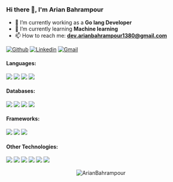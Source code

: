 ### Hi there 👋, I'm Arian Bahrampour

- 🔭 I’m currently working as a **Go lang Developer**
- 🌱 I’m currently learning **Machine learning**
- 📫 How to reach me: **dev.arianbahrampour1380@gmail.com**

[![Github](https://img.shields.io/badge/-Github-000?style=for-the-badge&logo=Github&logoColor=white)](https://github.com/ArianBahrampour)
[![Linkedin](https://img.shields.io/badge/-LinkedIn-blue?style=for-the-badge&logo=Linkedin&logoColor=white)](https://www.linkedin.com/in/arian-bahrampour-2776b819a/)
[![Gmail](https://img.shields.io/badge/-Gmail-c14438?style=for-the-badge&logo=Gmail&logoColor=white)](mailto:dev.arianbahrampour1380@gmail.com)

#### Languages:

<p>
  <img src="https://img.shields.io/badge/-GoLang-2c3e50?style=for-the-badge&logo=Go&labelColor=34495e"/>
  <img src="https://img.shields.io/badge/-JavaScript-2c3e50?style=for-the-badge&logo=Javascript&labelColor=34495e"/>
  <img src ="https://img.shields.io/badge/TypeScript-007ACC?style=for-the-badge&logo=typescript&logoColor=white">
  <img src="https://img.shields.io/badge/-Python-2c3e50?style=for-the-badge&logo=Python&labelColor=34495e"/>
</p>

#### Databases:

<p>
  <img src="https://img.shields.io/badge/-MySql-2c3e50?style=for-the-badge&logo=Mysql&labelColor=34495e"/>
  <img src="https://img.shields.io/badge/-MongoDB-2c3e50?style=for-the-badge&logo=MongoDB&labelColor=34495e"/>
  <img src="https://img.shields.io/badge/-Redis-2c3e50?style=for-the-badge&logo=Redis&labelColor=34495e"/>
  <img src="https://img.shields.io/badge/-PostgreSQL-2c3e50?style=for-the-badge&logo=PostgreSQL&labelColor=34495e"/>
</p>

#### Frameworks:

<p>
  <img src="https://img.shields.io/badge/-React-2c3e50?style=for-the-badge&logo=React&labelColor=34495e"/>
  <img src="https://img.shields.io/badge/-ExpressJs-2c3e50?style=for-the-badge&logo=Express&labelColor=34495e"/>
  <img src="https://img.shields.io/badge/-Next.JS-2c3e50?style=for-the-badge&logo=Next.js&labelColor=34495e"/>
</p>

#### Other Technologies:

<p>
  <img src="https://img.shields.io/badge/-Linux-2c3e50?style=for-the-badge&logo=Linux&labelColor=34495e"/>
  <img src="https://img.shields.io/badge/-Git-2c3e50?style=for-the-badge&logo=Git&labelColor=34495e"/>
  <img src="https://img.shields.io/badge/-Docker-2c3e50?style=for-the-badge&logo=Docker&labelColor=34495e"/>
  <img src="https://img.shields.io/badge/-Bash-2c3e50?style=for-the-badge&logo=GNU-Bash&labelColor=34495e"/>
  <img src="https://img.shields.io/badge/-Redux-2c3e50?style=for-the-badge&logo=Redux&labelColor=34495e"/>
  <img src ="https://img.shields.io/badge/GraphQl-E10098?style=for-the-badge&logo=graphql&logoColor=white">
</p>

<p align="center">&nbsp;<img align="center" src="https://github-readme-stats.vercel.app/api?username=ArianBahrampour&show_icons=true&locale=en" alt="ArianBahrampour" /></p>
